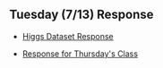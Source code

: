 ## Tuesday (7/13) Response

- [Higgs Dataset Response](HiggsDataset.md)

- [Response for Thursday's Class](RFTC.md)

